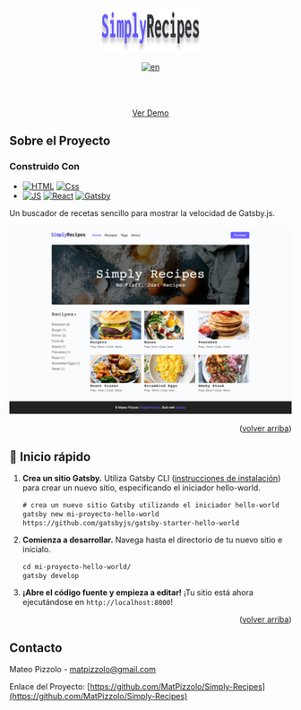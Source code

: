<!-- Improved compatibility of back to top link: See: https://github.com/othneildrew/Best-README-Template/pull/73 -->
<a name="readme-top"></a>
<!-- PROJECT LOGO -->
<br />
<div align="center">
  <a href="https://github.com/github_username/repo_name">
    <img src="./src/assets/images/logo.svg" alt="Logo" width="180" height="80">
  </a>

[![en](https://img.shields.io/badge/lang-en-red.svg)](https://github.com/MatPizzolo/Simply-Recipes/blob/main/README.en.md)
    
  <p align="center">
    <br />
    <br />
    <br />
    <a href="https://mateopizzolo-simple-recipes.netlify.app" target="_blank">Ver Demo</a>
  </p>
</div>

<!-- ABOUT THE PROJECT -->
## Sobre el Proyecto
### Construido Con
* [![HTML][HTML]][HTML-url]
 [![Css][Css.com]][Css-url]
* [![JS][Js]][Js-url]
 [![React][React.js]][React-url]
 [![Gatsby][Gatsby.js]][React-url]
 <p>Un buscador de recetas sencillo para mostrar la velocidad de Gatsby.js.</p> 
 
[![Captura de pantalla del producto][product-screenshot]](https://example.com)

<p align="right">(<a href="#readme-top">volver arriba</a>)</p>

<!-- GETTING STARTED -->
## 🚀 Inicio rápido
1.  **Crea un sitio Gatsby.**
    Utiliza Gatsby CLI ([instrucciones de instalación](https://www.gatsbyjs.com/docs/tutorial/part-0/#gatsby-cli)) para crear un nuevo sitio, especificando el iniciador hello-world.
    ```shell
    # crea un nuevo sitio Gatsby utilizando el iniciador hello-world
    gatsby new mi-proyecto-hello-world https://github.com/gatsbyjs/gatsby-starter-hello-world
    ```
1.  **Comienza a desarrollar.**
    Navega hasta el directorio de tu nuevo sitio e inícialo.
    ```shell
    cd mi-proyecto-hello-world/
    gatsby develop
    ```
1.  **¡Abre el código fuente y empieza a editar!**
    ¡Tu sitio está ahora ejecutándose en `http://localhost:8000`!
<p align="right">(<a href="#readme-top">volver arriba</a>)</p>

<!-- CONTACT -->
## Contacto

Mateo Pizzolo - matpizzolo@gmail.com

Enlace del Proyecto: [https://github.com/MatPizzolo/Simply-Recipes](https://github.com/MatPizzolo/Simply-Recipes)

<!-- MARKDOWN LINKS & IMAGES -->
<!-- https://www.markdownguide.org/basic-syntax/#reference-style-links -->
[product-screenshot]: src/assets/images/web-screenshot.png
[React.js]: https://img.shields.io/badge/React-20232A?style=for-the-badge&logo=react&logoColor=61DAFB
[React-url]: https://reactjs.org/
[css.com]: https://img.shields.io/badge/CSS3-1572B6?style=for-the-badge&logo=css3&logoColor=white
[Css-url]: https://reactjs.org/
[HTML]: https://img.shields.io/badge/HTML5-E34F26?style=for-the-badge&logo=html5&logoColor=white
[HTML-url]: https://reactjs.org/
[JS]: https://img.shields.io/badge/JavaScript-323330?style=for-the-badge&logo=javascript&logoColor=F7DF1E
[JS-url]: https://reactjs.org/
[Gatsby.js]:https://img.shields.io/badge/Gatsby-663399?style=for-the-badge&logo=gatsby&logoColor=white
